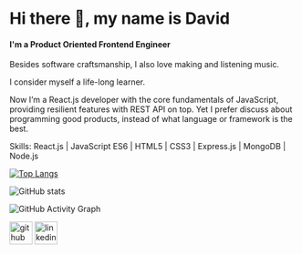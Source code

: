 # Hi there 👋, my name is David
#### I'm a Product Oriented Frontend Engineer

Besides software craftsmanship, I also love making and listening music.

I consider myself a life-long learner.

Now I’m a React.js developer with the core fundamentals of JavaScript, providing resilient features with REST API on top. Yet I prefer discuss about programming good products, instead of what language or framework is the best.

Skills: React.js | JavaScript ES6 | HTML5 | CSS3 | Express.js | MongoDB | Node.js

[![Top Langs](https://github-readme-stats.vercel.app/api/top-langs/?username=ElDav1d)](https://github.com/anuraghazra/github-readme-stats)

![GitHub stats](https://github-readme-stats.vercel.app/api?username=ElDav1d&show_icons=true)  

![GitHub Activity Graph](https://activity-graph.herokuapp.com/graph?username=ElDav1d)  

[<img src='https://cdn.jsdelivr.net/npm/simple-icons@3.0.1/icons/github.svg' alt='github' height='40'>](https://github.com/ElDav1d)  [<img src='https://cdn.jsdelivr.net/npm/simple-icons@3.0.1/icons/linkedin.svg' alt='linkedin' height='40'>](https://www.linkedin.com/in/david-vivo/)  
